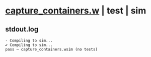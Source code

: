 # [capture_containers.w](../../../../examples/tests/valid/capture_containers.w) | test | sim

## stdout.log
```log
- Compiling to sim...
✔ Compiling to sim...
pass ─ capture_containers.wsim (no tests)
```

